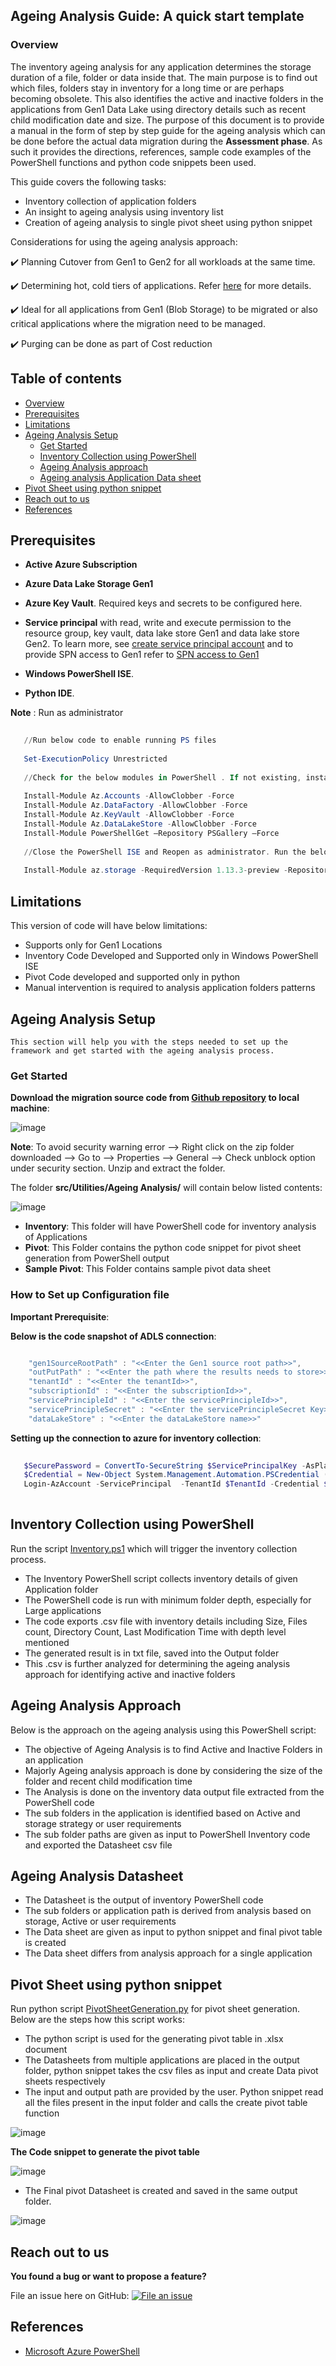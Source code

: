 ## Ageing Analysis Guide: A quick start template

### Overview

The inventory ageing analysis for any application determines the storage duration of a file, folder or data inside that. The main purpose is to find out which files, folders stay in inventory for a long time or are perhaps becoming obsolete. This also identifies the active and inactive folders in the applications from Gen1 Data Lake using directory details such as recent child modification date and size. The purpose of this document is to provide a manual in the form of step by step guide for the ageing analysis which can be done before the actual data migration during the **Assessment phase**. As such it provides the directions, references, sample code examples of the PowerShell functions and python code snippets been used.

This guide covers the following tasks:
* Inventory collection of application folders
* An insight to ageing analysis using inventory list
* Creation of ageing analysis to single pivot sheet using python snippet

Considerations for using the ageing analysis approach:

  ✔️ Planning Cutover from Gen1 to Gen2 for all workloads at the same time.

  ✔️ Determining hot, cold tiers of applications. Refer [here](https://docs.microsoft.com/en-us/azure/storage/blobs/storage-blob-storage-tiers?tabs=azure-portal) for more details.

  ✔️ Ideal for all applications from Gen1 (Blob Storage) to be migrated or also critical applications where the migration need to be managed.
  
  ✔️ Purging can be done as part of Cost reduction

  
  ## Table of contents

   
 <!--ts-->
   * [Overview](#overview)
   * [Prerequisites](#prerequisites)
   * [Limitations](#limitations)
   * [Ageing Analysis Setup](#ageing-analysis-Setup)
     * [Get Started](#get-started)
     * [Inventory Collection using PowerShell ](#inventory-collection-using-PowerShell)
     * [Ageing Analysis approach](#ageing-Analysis-approach)
     * [Ageing analysis Application Data sheet](#ageing-analysis-application-data-sheet)
   * [Pivot Sheet using python snippet](#pivot-sheet-using-python-snippet)
   * [Reach out to us](#reach-out-to-us)
   * [References](#references)
<!--te-->
 
## Prerequisites 

   * **Active Azure Subscription**

   * **Azure Data Lake Storage Gen1**
 
   * **Azure Key Vault**. Required keys and secrets to be configured here.

   * **Service principal** with read, write and execute permission to the resource group, key vault, data lake store Gen1 and data lake store Gen2. 
To learn more, see [create service principal account](https://docs.microsoft.com/en-us/azure/active-directory/develop/howto-create-service-principal-portal) and to provide SPN access to Gen1 refer to [SPN access to Gen1](https://docs.microsoft.com/en-us/azure/data-lake-store/data-lake-store-service-to-service-authenticate-using-active-directory)

   * **Windows PowerShell ISE**.
   * **Python IDE**.

   **Note** : Run as administrator

  ```powershell
      
     //Run below code to enable running PS files
      
     Set-ExecutionPolicy Unrestricted
	
     //Check for the below modules in PowerShell . If not existing, install one by one:
      
     Install-Module Az.Accounts -AllowClobber -Force 
     Install-Module Az.DataFactory -AllowClobber -Force
     Install-Module Az.KeyVault -AllowClobber -Force    
     Install-Module Az.DataLakeStore -AllowClobber -Force
     Install-Module PowerShellGet –Repository PSGallery –Force
     
     //Close the PowerShell ISE and Reopen as administrator. Run the below module       
     
     Install-Module az.storage -RequiredVersion 1.13.3-preview -Repository PSGallery -AllowClobber -AllowPrerelease -Force
  ```
  ## Limitations

   This version of code will have below limitations:
   
   * Supports only for Gen1 Locations
   * Inventory Code Developed and Supported only in Windows PowerShell ISE 
   * Pivot Code developed and supported only in python
   * Manual intervention is required to analysis application folders patterns
      
## Ageing Analysis Setup

    This section will help you with the steps needed to set up the framework and get started with the ageing analysis process.
  
### Get Started

   **Download the migration source code from [Github repository](https://github.com/rukmani-msft/adlsgen1togen2migrationsamples/src/) to local machine**:

   ![image](https://user-images.githubusercontent.com/62351942/78950970-50058700-7a85-11ea-9485-9cd605b1e0fe.png)


   **Note**: To avoid security warning error --> Right click on the zip folder downloaded --> Go to --> Properties --> General --> Check unblock option under security section. Unzip and extract the folder.

   The folder **src/Utilities/Ageing Analysis/** will contain below listed contents:

   ![image](https://user-images.githubusercontent.com/69287541/95416601-bd20a900-0950-11eb-8743-010b715734f5.png)

   * **Inventory**: This folder will have PowerShell code for inventory analysis of Applications
   * **Pivot**: This Folder contains the python code snippet for pivot sheet generation from PowerShell output
   * **Sample Pivot**: This Folder contains sample pivot data sheet
  
  ### How to Set up Configuration file

   **Important Prerequisite**: 
   
   **Below is the code snapshot of ADLS connection**:
     
  ```powershell
  
      "gen1SourceRootPath" : "<<Enter the Gen1 source root path>>", 
      "outPutPath" : "<<Enter the path where the results needs to store>>",
      "tenantId" : "<<Enter the tenantId>>", 
      "subscriptionId" : "<<Enter the subscriptionId>>", 
      "servicePrincipleId" : "<<Enter the servicePrincipleId>>", 
      "servicePrincipleSecret" : "<<Enter the servicePrincipleSecret Key>>", 
      "dataLakeStore" : "<<Enter the dataLakeStore name>>"

  ```
 **Setting up the connection to azure for inventory collection**:
 ```powershell
  
	$SecurePassword = ConvertTo-SecureString $ServicePrincipalKey -AsPlainText -Force
	$Credential = New-Object System.Management.Automation.PSCredential ( $ServicePrincipalId, $SecurePassword)	
	Login-AzAccount -ServicePrincipal  -TenantId $TenantId -Credential $Credential
	
  ```
## Inventory Collection using PowerShell

Run the script [Inventory.ps1](https://github.com/rukmani-msft/adlsgen1togen2migrationsamples/blob/master/src/Utilities/Ageing%20Analysis/Inventory/Inventory.ps1) which will   trigger the inventory collection process. 
 
  * The Inventory PowerShell script collects inventory details of given Application folder
  * The PowerShell code is run with minimum folder depth, especially for Large applications
  * The code exports .csv file with inventory details including Size, Files count, Directory Count, Last Modification Time with depth level mentioned
  * The generated result is in txt file, saved into the Output folder
  * This .csv is further analyzed for determining the ageing analysis approach for identifying active and inactive folders
	
 ## Ageing Analysis Approach
 
 Below is the approach on the ageing analysis using this PowerShell script:
 
 * The objective of Ageing Analysis is to find Active and Inactive Folders in an application
 * Majorly Ageing analysis approach is done by considering the size of the folder and recent child modification time
 * The Analysis is done on the inventory data output file extracted from the PowerShell code
 * The sub folders in the application is identified based on Active and storage strategy or user requirements
 * The sub folder paths are given as input to PowerShell Inventory code and exported the Datasheet csv file
	
	
 ## Ageing Analysis Datasheet

* The Datasheet is the output of inventory PowerShell code
* The sub folders or application path is derived from analysis based on storage, Active or user requirements
* The Data sheet are given as input to python snippet and final pivot table is created
* The Data sheet differs from analysis approach for a single application	
	
	
## Pivot Sheet using python snippet

 Run python script [PivotSheetGeneration.py](https://github.com/rukmani-msft/adlsgen1togen2migrationsamples/blob/master/src/Utilities/Ageing%20Analysis/Pivot/PivotSheetGeneration.py) for pivot sheet generation. Below are the steps how this script works:
 
* The python script is used for the generating pivot table in .xlsx document 
* The Datasheets from multiple applications are placed in the output folder, python snippet takes the csv files as input and create Data pivot sheets respectively
* The input and output path are provided by the user. Python snippet read all the files present in the input folder and calls the create pivot table function 

![image](https://user-images.githubusercontent.com/69287541/95709479-5830c000-0c7c-11eb-8111-8c2fc592f168.png)

 **The Code snippet to generate the pivot table**

![image](https://user-images.githubusercontent.com/69287541/95709529-71d20780-0c7c-11eb-803a-b6a63bdd464e.png)

* The Final pivot Datasheet is created and saved in the same output folder. 

![image](https://user-images.githubusercontent.com/69287541/95709586-8910f500-0c7c-11eb-9f13-c8dea1928a82.png)

## Reach out to us

  **You found a bug or want to propose a feature?**

   File an issue here on GitHub: [![File an issue](https://img.shields.io/badge/-Create%20Issue-6cc644.svg?logo=github&maxAge=31557600)](https://github.com/rukmani-msft/adlsgen1togen2migrationsamples/issues/new)
   
## References

* [Microsoft Azure PowerShell](https://docs.microsoft.com/en-us/powershell/azure/get-started-azureps?view=azps-4.7.0)
